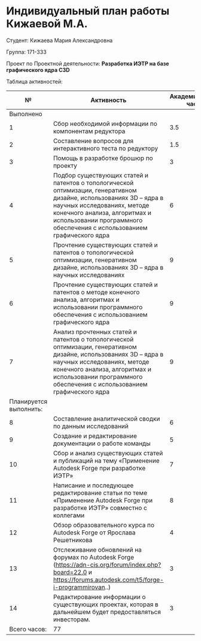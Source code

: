#  **Индивидуальный план работы Кижаевой М.А.**  

Студент: Кижаева Мария Александровна

Группа: 171-333

Проект по Проектной деятельности: **Разработка ИЭТР на базе графического ядра C3D**

Таблица активностей:

| № | Активность | Академические часы |
| --- | --- | --- |
| Выполнено |
| 1 | Сбор необходимой информации по компонентам редуктора | 3.5 |
| 2 | Составление вопросов для интерактивного теста по редуктору | 1.5 |
| 3 | Помощь в разработке брошюр по проекту | 3 |
| 4 | Подбор существующих статей и патентов о топологической оптимизации, генеративном дизайне, использованиях 3D – ядра в научных исследованиях, методе конечного анализа, алгоритмах и использовании программного обеспечения с использованием графического ядра | 6 |
| 5 | Прочтение существующих статей и патентов о топологической оптимизации, генеративном дизайне, использованиях 3D – ядра в научных исследованиях | 9 |
| 6 | Прочтение существующих статей и патентов о методе конечного анализа, алгоритмах и использовании программного обеспечения с использованием графического ядра | 9 |
| 7 | Анализ прочтенных статей и патентов о топологической оптимизации, генеративном дизайне, использованиях 3D – ядра в научных исследованиях, методе конечного анализа, алгоритмах и использовании программного обеспечения с использованием графического ядра | 9 |
| Планируется выполнить: |
| 8 | Составление аналитической сводки по данным исследований | 6 |
| 9 | Создание и редактирование документации о работе команды | 5 |
| 10 | Сбор и анализ существующих статей и публикаций на тему «Применение Autodesk Forge при разработке ИЭТР» | 7 |
| 11 | Написание и последующее редактирование статьи по теме  «Применение Autodesk Forge при разработке ИЭТР» совместно с коллегами | 8 |
| 12 | Обзор образовательного курса по Autodesk Forge от Ярослава Решетникова | 4 |
| 13 | Отслеживание обновлений на форумах по Autodesk Forge (https://adn-cis.org/forum/index.php?board=22.0 и https://forums.autodesk.com/t5/forge-i-programmirovan..) | 3 |
| 14 | Редактирование информации о существующих проектах, которая в дальнейшем будет предоставляться инвесторам. | 3 |
| Всего часов: | 77 |